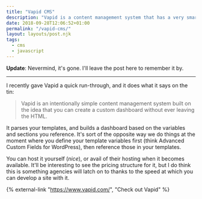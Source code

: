 ```yaml
---
title: "Vapid CMS"
description: "Vapid is a content management system that has a very smart way of letting you focus on the code, while constructing a dashboard based on your templates."
date: 2018-09-28T12:06:52+01:00
permalink: "/vapid-cms/"
layout: layouts/post.njk
tags:
  - cms
  - javascript
---
```


__Update__: Nevermind, it's gone. I'll leave the post here to remember it by.

---

I recently gave Vapid a quick run-through, and it does what it says on the tin:

> Vapid is an intentionally simple content management system built on the idea that you can create a custom dashboard without ever leaving the HTML.

It parses your templates, and builds a dashboard based on the variables and sections you reference. It's sort of the opposite way we do things at the moment where you define your template variables first (think Advanced Custom Fields for WordPress), then reference those in your templates.

You can host it yourself (_nice_), or avail of their hosting when it becomes available. It'll be interesting to see the pricing structure for it, but I do think this is something agencies will latch on to thanks to the speed at which you can develop a site with it.

{% external-link "https://www.vapid.com/", "Check out Vapid" %}

